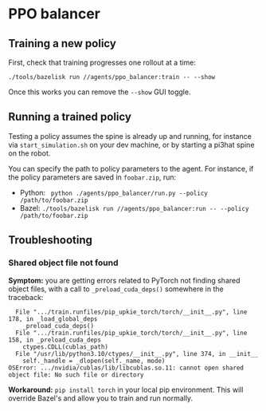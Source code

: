 # PPO balancer

## Training a new policy

First, check that training progresses one rollout at a time:

```
./tools/bazelisk run //agents/ppo_balancer:train -- --show
```

Once this works you can remove the ``--show`` GUI toggle.

## Running a trained policy

Testing a policy assumes the spine is already up and running, for instance via ``start_simulation.sh`` on your dev machine, or by starting a pi3hat spine on the robot.

You can specify the path to policy parameters to the agent. For instance, if the policy parameters are saved in `foobar.zip`, run:

- Python: `` python ./agents/ppo_balancer/run.py --policy /path/to/foobar.zip``
- Bazel: ``./tools/bazelisk run //agents/ppo_balancer:run -- --policy /path/to/foobar.zip``

## Troubleshooting

### Shared object file not found

**Symptom:** you are getting errors related to PyTorch not finding shared object files, with a call to ``_preload_cuda_deps()`` somewhere in the traceback:

```
  File ".../train.runfiles/pip_upkie_torch/torch/__init__.py", line 178, in _load_global_deps
    _preload_cuda_deps()
  File ".../train.runfiles/pip_upkie_torch/torch/__init__.py", line 158, in _preload_cuda_deps
    ctypes.CDLL(cublas_path)
  File "/usr/lib/python3.10/ctypes/__init__.py", line 374, in __init__
    self._handle = _dlopen(self._name, mode)
OSError: .../nvidia/cublas/lib/libcublas.so.11: cannot open shared object file: No such file or directory
```

**Workaround:** ``pip install torch`` in your local pip environment. This will override Bazel's and allow you to train and run normally.
